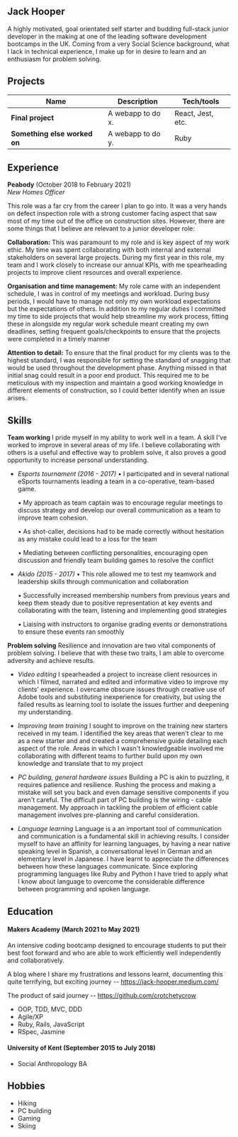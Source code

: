 ## Jack Hooper

A highly motivated, goal orientated self starter and budding full-stack junior developer in the making at one of the leading software development bootcamps in the UK. Coming from a very Social Science background, what I lack in technical experience, I make up for in desire to learn and an enthusiasm for problem solving.

## Projects

| Name                         | Description       | Tech/tools        |
| ---------------------------- | ----------------- | ----------------- |
| **Final project**            | A webapp to do x. | React, Jest, etc. |
| **Something else worked on** | A webapp to do y. | Ruby              |

## Experience

**Peabody** (October 2018 to February 2021)  
_New Homes Officer_

This role was a far cry from the career I plan to go into. It was a very hands on defect inspection role with a strong customer facing aspect that saw most of my time out of the office on construction sites. However, there are some things that I believe are relevant to a junior developer role:

  **Collaboration:** This was paramount to my role and is key aspect of my work ethic. My time was spent collaborating with both internal and external stakeholders on several large projects.
  During my first year in this role, my team and I work closely to increase our annual KPIs, with me spearheading projects to improve client resources and overall experience.

  **Organisation and time management:** My role came with an independent schedule, I was in control of my meetings and workload. During busy periods, I would have to manage not only my own workload expectations but the expectations of others.
  In addition to my regular duties I committed my time to side projects that would help streamline my work process, fitting these in alongside my regular work schedule meant creating my own deadlines, setting frequent goals/checkpoints to ensure that the projects were completed in a timely manner

  **Attention to detail:** To ensure that the final product for my clients was to the highest standard, I was responsible for setting the standard of snagging that would be used throughout the development phase. Anything missed in that initial snag could result in a poor end product. This required me to be meticulous with my inspection and maintain a good working knowledge in different elements of construction, so I could better identify when an issue arises.


## Skills

**Team working**
I pride myself in my ability to work well in a team. A skill I've worked to improve in several areas of my life. I believe collaborating with others is a useful and effective way to problem solve, it also proves a good opportunity to increase personal understanding.

- _Esports tournament (2016 - 2017)_
  •	I participated and in several national eSports tournaments leading a team in a co-operative, team-based game.

	•	My approach as team captain was to encourage regular meetings to discuss strategy and develop our overall communication as a team to improve team cohesion.

	•	As shot-caller, decisions had to be made correctly without hesitation as any mistake could lead to a loss for the team

	•	Mediating between conflicting personalities, encouraging open discussion and friendly team building games to resolve the conflict

- _Akido (2015 - 2017)_
  •	This role allowed me to test my teamwork and leadership skills through communication and collaboration

	•	Successfully increased membership numbers from previous years and keep them steady due to positive representation at key events and collaborating with the team, listening and implementing good strategies

	•	Liaising with instructors to organise grading events or demonstrations to ensure these events ran smoothly

**Problem solving**
Resilience and innovation are two vital components of problem solving. I believe that with these two traits, I am able to overcome adversity and achieve results.

- _Video editing_
  I spearheaded a project to increase client resources in which I filmed, narrated and edited and informative video to improve my clients' experience. I overcame obscure issues through creative use of Adobe tools and substituting inexperience for creativity, but using the failed results as learning tool to isolate the issues further and deepening my understanding.

- _Improving team training_
  I sought to improve on the training new starters received in my team. I identified the key areas that weren't clear to me as a new starter and and created a comprehensive guide detailing each aspect of the role. Areas in which I wasn't knowledgeable involved me collaborating with different teams to further build upon my own knowledge and translate that to my project

- _PC building, general hardware issues_
  Building a PC is akin to puzzling, it requires patience and resilience. Rushing the process and making a mistake will set you back and even damage sensitive components if you aren't careful. The difficult part of PC building is the wiring - cable management. My approach in tackling the problem of efficient cable management involves pre-planning and careful consideration.

- _Language learning_
  Language is a an important tool of communication and communication is a fundamental skill in achieving results. I consider myself to have an affinity for learning languages, by having a near native speaking level in Spanish, a conversational level in German and an elementary level in Japanese. I have learnt to appreciate the differences between how these languages communicate. Since exploring programming languages like Ruby and Python I have tried to apply what I know about language to overcome the considerable difference between programming and spoken language.

## Education

#### Makers Academy (March 2021 to May 2021)

An intensive coding bootcamp designed to encourage students to put their best foot forward and who are able to work efficiently well independently and collaboratively.

A blog where I share my frustrations and lessons learnt, documenting this quite terrifying, but exciting journey -- https://jack-hooper.medium.com/

The product of said journey -- https://github.com/crotchetycrow

- OOP, TDD, MVC, DDD
- Agile/XP
- Ruby, Rails, JavaScript
- RSpec, Jasmine

#### University of Kent (September 2015 to July 2018)

- Social Anthropology BA


## Hobbies

- Hiking
- PC building
- Gaming
- Skiing
